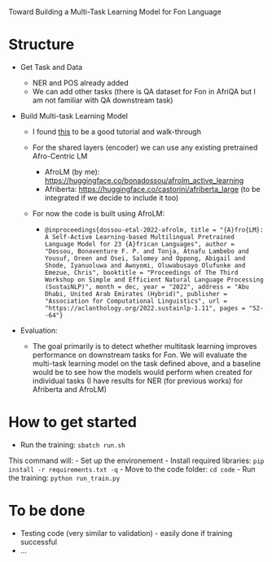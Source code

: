 Toward Building a Multi-Task Learning Model for Fon Language

# Structure
- Get Task and Data
    - NER and POS already added
    - We can add other tasks (there is QA dataset for Fon in AfriQA but I am not familiar with QA downstream task)

- Build Multi-task Learning Model
    - I found [this](https://towardsdatascience.com/multi-task-learning-with-pytorch-and-fastai-6d10dc7ce855?gi=362f8e810585 ) to be a good tutorial and walk-through
    - For the shared layers (encoder) we can use any existing pretrained Afro-Centric LM
        - AfroLM (by me): https://huggingface.co/bonadossou/afrolm_active_learning
        - Afriberta: https://huggingface.co/castorini/afriberta_large (to be integrated if we decide to include it too)

    - For now the code is built using AfroLM:
        - `@inproceedings{dossou-etal-2022-afrolm, title = "{A}fro{LM}: A Self-Active Learning-based Multilingual Pretrained Language Model for 23 {A}frican Languages", author = "Dossou, Bonaventure F. P. and Tonja, Atnafu Lambebo and Yousuf, Oreen and Osei, Salomey and Oppong, Abigail and Shode, Iyanuoluwa and Awoyomi, Oluwabusayo Olufunke and Emezue, Chris", booktitle = "Proceedings of The Third Workshop on Simple and Efficient Natural Language Processing (SustaiNLP)", month = dec, year = "2022", address = "Abu Dhabi, United Arab Emirates (Hybrid)", publisher = "Association for Computational Linguistics", url = "https://aclanthology.org/2022.sustainlp-1.11", pages = "52--64"}`

- Evaluation:
    - The goal primarily is to detect whether multitask learning improves performance on downstream tasks for Fon. We will evaluate the multi-task learning model on the task defined above, and a baseline would be to see how the models would perform when created for individual tasks (I have results for NER (for previous works) for Afriberta and AfroLM)

# How to get started

- Run the training: `sbatch run.sh`

This command will:
    - Set up the environement
    - Install required libraries: `pip install -r requirements.txt -q`
    - Move to the code folder: `cd code`
    - Run the training: `python run_train.py`



# To be done

- Testing code (very similar to validation) - easily done if training successful
- ...